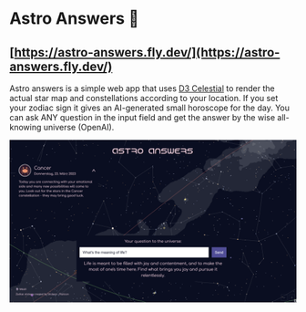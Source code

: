 # Astro Answers 🌟

## [https://astro-answers.fly.dev/](https://astro-answers.fly.dev/)

Astro answers is a simple web app that uses [D3 Celestial](https://github.com/ofrohn/d3-celestial) to render the actual 
star map and constellations according to your location. 
If you set your zodiac sign it gives an AI-generated small horoscope for the day.
You can ask ANY question in the input field and get the answer by the wise all-knowing universe (OpenAI).

![screenshot](public/images/astro-answers2.png)